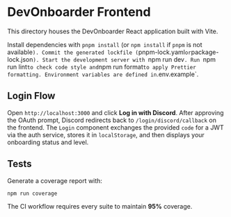 # DevOnboarder Frontend

This directory houses the DevOnboarder React application built with Vite.

Install dependencies with `pnpm install` (or `npm install` if `pnpm` is not available`). Commit the generated lockfile (`pnpm-lock.yaml` or `package-lock.json`).
Start the development server with `npm run dev`.
Run `npm run lint` to check code style and `npm run format` to apply Prettier formatting.
Environment variables are defined in `.env.example`.

## Login Flow

Open `http://localhost:3000` and click **Log in with Discord**.
After approving the OAuth prompt, Discord redirects back to
`/login/discord/callback` on the frontend. The `Login` component exchanges the
provided `code` for a JWT via the auth service, stores it in `localStorage`, and
then displays your onboarding status and level.

## Tests

Generate a coverage report with:

```bash
npm run coverage
```

The CI workflow requires every suite to maintain **95%** coverage.
